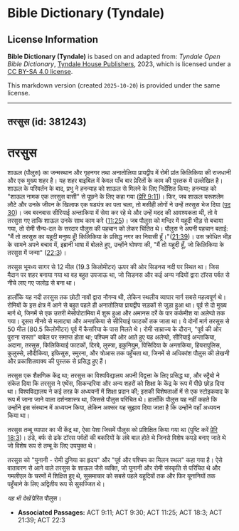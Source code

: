 # Bible Dictionary (Tyndale)

## License Information

**Bible Dictionary (Tyndale)** is based on and adapted from: _Tyndale Open Bible Dictionary_, [Tyndale House Publishers](https://tyndaleopenresources.com/), 2023, which is licensed under a [CC BY-SA 4.0 license](https://creativecommons.org/licenses/by-sa/4.0/legalcode.en).

This markdown version (created `2025-10-20`) is provided under the same license.



--------------------------------

## तरसुस (id: 381243)

तरसुस
=====

शाऊल (पौलुस) का जन्मस्थान और गृहनगर तथा अनातोलिया प्रायद्वीप में रोमी प्रांत किलिकिया की राजधानी और एक मुख्य शहर है। यह शहर बाइबिल में केवल पाँच बार प्रेरितों के काम की पुस्तक में उल्लेखित है। शाऊल के परिवर्तन के बाद, प्रभु ने हनन्याह को शाऊल से मिलने के लिए निर्देशित किया; हनन्याह को "शाऊल नामक एक तरसुस वासी" से पूछने के लिए कहा गया ([प्रेरि 9:11](https://ref.ly/Acts9:11))। फिर, जब शाऊल यरूशलेम लौटे और उनके जीवन के खिलाफ एक षड्यंत्र का पता चला, तो मसीही लोगों ने उन्हें तरसुस भेज दिया ([पद 30](https://ref.ly/Acts9:30))। जब बरनबास सीरियाई अन्ताकिया में सेवा कर रहे थे और उन्हें मदद की आवश्यकता थी, तो वे तरसुस गए ताकि शाऊल उनके साथ काम करे ([11:25](https://ref.ly/Acts11:25))। जब पौलुस को मन्दिर में यहूदी भीड़ से बचाया गया, तो रोमी सैन्य\-दल के सरदार पौलुस की पहचान को लेकर चिंतित थे। पौलुस ने अपनी पहचान बताई: "मैं तो तरसुस का यहूदी मनुष्य हूँ! किलिकिया के प्रसिद्ध नगर का निवासी हूँ।"([21:39](https://ref.ly/Acts21:39))। उस क्रोधित भीड़ के सामने अपने बचाव में, इब्रानी भाषा में बोलते हुए, उन्होंने घोषणा की, "मैं तो यहूदी हूँ, जो किलिकिया के तरसुस में जन्मा" ([22:3](https://ref.ly/Acts22:3))।

तरसुस भूमध्य सागर से 12 मील (19\.3 किलोमीटर) ऊपर की ओर सिडनस नदी पर स्थित था। जिस मैदान पर शहर बनाया गया था वह बहुत उपजाऊ था, जो सिडनस और कई अन्य नदियों द्वारा टॉरस पर्वत से नीचे लाए गए जलोढ़ से बना था।

हालाँकि यह नदी तरसुस तक छोटी नावों द्वारा नौगम्य थी, लेकिन स्थलीय व्यापार मार्ग सबसे महत्वपूर्ण थे। रोमियों के इस क्षेत्र में आने से बहुत पहले ही अनातोलिया प्रायद्वीप सड़कों से जुड़ा हुआ था। पूर्व से दो मुख्य मार्ग थे, जिनमें से एक उत्तरी मेसोपोटामिया में शुरू हुआ और अमानस दर्रे के पार कर्कमीश या अलेप्पो तक गया। दूसरा नीनवे से मलाट्या और अन्ताकिया से सीरियाई फाटकों तक जाता था। ये दोनों मार्ग तरसुस से 50 मील (80\.5 किलोमीटर) पूर्व में कैसरिया के पास मिलते थे। रोमी साम्राज्य के दौरान, "पूर्व की ओर पुराना रास्ता" बाबेल पर समाप्त होता था; पश्चिम की ओर आते हुए यह अलेप्पो, सीरियाई अन्ताकिया, अदाना, तरसुस, किलिकियाई फाटकों, दिरबे, लुस्त्रा, इकुनियुम, पिसिदिया के अन्ताकिया, हियरापुलिस, कुलुस्से, लौदीकिया, इफिसुस, स्मुरना, और त्रोआस तक पहुँचता था, जिनमें से अधिकांश पौलुस की लेखनी और प्रकाशितवाक्य की पुस्तक से प्रसिद्ध हुए हैं।

तरसुस एक शैक्षणिक केंद्र था; तरसुस का विश्वविद्यालय अपनी विद्वत्ता के लिए प्रसिद्ध था, और स्ट्रैबो ने संकेत दिया कि तरसुस ने एथेंस, सिकन्दरिया और अन्य शहरों को शिक्षा के केंद्र के रूप में पीछे छोड़ दिया था। विश्वविद्यालय ने कई तरह के अध्ययनों में शिक्षा प्रदान की; इसकी विशेषताओं में से एक स्टोइकवाद के रूप में जाना जाने वाला दर्शनशास्त्र था, जिससे पौलुस परिचित थे। हालाँकि पौलुस यह नहीं कहते कि उन्होंने इस संस्थान में अध्ययन किया, लेकिन अक्सर यह सुझाव दिया जाता है कि उन्होंने वहाँ अध्ययन किया था।

तरसुस तम्बू व्यापार का भी केंद्र था, ऐसा पेशा जिसमें पौलुस को प्रशिक्षित किया गया था (पुष्टि करें [प्रेरि 18:3](https://ref.ly/Acts18:3))। ठंडे, बर्फ से ढके टॉरस पर्वतों की बकरियों के लंबे बाल होते थे जिनसे विशेष कपड़े बनाए जाते थे जो विशेष रूप से तम्बू के लिए उपयुक्त थे। 

तरसुस को "युनानी \- रोमी दुनिया का हृदय" और "पूर्व और पश्चिम का मिलन स्थल" कहा गया है। ऐसे वातावरण से आने वाले तरसुस के शाऊल जैसे व्यक्ति, जो युनानी और रोमी संस्कृति से परिचित थे और गमलीएल के चरणों में शिक्षित हुए थे, सुसमाचार को सबसे पहले यहूदियों तक और फिर यूनानियों तक पहुँचाने के लिए अद्वितीय रूप से सुसज्जित थे।

*यह भी देखें* प्रेरित पौलुस।

* **Associated Passages:** ACT 9:11; ACT 9:30; ACT 11:25; ACT 18:3; ACT 21:39; ACT 22:3

